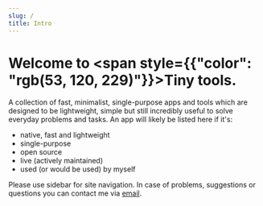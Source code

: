 ```yaml
---
slug: /
title: Intro
---
```


# Welcome to <span style={{"color": "rgb(53, 120, 229)"}}>Tiny&nbsp;tools</span>.

A collection of fast, minimalist, single-purpose apps and tools which are designed to be lightweight, simple but still incredibly useful to solve everyday problems and tasks. An app will likely be listed here if it's:
- native, fast and lightweight
- single-purpose
- open source
- live (actively maintained)
- used (or would be used) by myself

Please use sidebar for site navigation. In case of problems, suggestions or questions you can contact me via <a href="mailto:tinytools@sent.com">email</a>.
